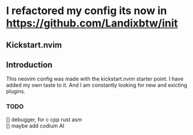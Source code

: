# I refactored my config its now in https://github.com/Landixbtw/init
## Kickstart.nvim

## Introduction

This neovim config was made with the kickstart.nvim starter point.
I have added my own taste to it. And I am constantly looking for new and exicting plugins. <br>

### TODO
[] debugger, for c cpp rust asm <br>
[] maybe add codium AI

